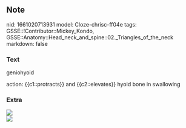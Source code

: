 ## Note
nid: 1661020713931
model: Cloze-chrisc-ff04e
tags: GSSE::!Contributor::Mickey_Kondo, GSSE::Anatomy::Head_neck_and_spine::02._Triangles_of_the_neck
markdown: false

### Text
geniohyoid
<div>
  action: {{c1::protracts}} and {{c2::elevates}} hyoid bone in
  swallowing
</div>

### Extra
<div><img src=
"paste-95412ae4188a14d51c6b4f71d2327e4c37a20f81.jpg"></div>
<div><img src=
"paste-0cc8db65c7248794bcf083e4cfd8e90c8a9bf69e.jpg"></div>
